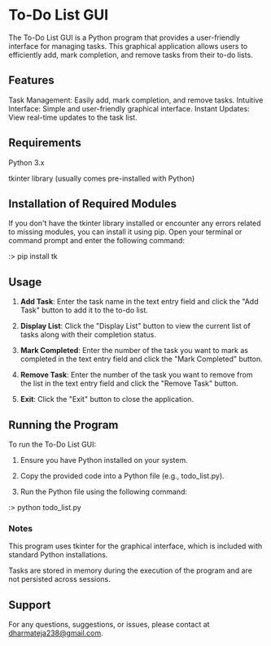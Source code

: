 # **To-Do List GUI**

The To-Do List GUI is a Python program that provides a user-friendly interface for managing tasks. This graphical application allows users to efficiently add, mark completion, and remove tasks from their to-do lists.

## **Features**

Task Management: Easily add, mark completion, and remove tasks.
Intuitive Interface: Simple and user-friendly graphical interface.
Instant Updates: View real-time updates to the task list.

## **Requirements**

Python 3.x

tkinter library (usually comes pre-installed with Python)


## **Installation of Required Modules**

If you don't have the tkinter library installed or encounter any errors related to missing modules, you can install it using pip. Open your terminal or command prompt and enter the following command:

:> pip install tk


## **Usage**

1. **Add Task**: Enter the task name in the text entry field and click the "Add Task" button to add it to the to-do list.

2. **Display List**: Click the "Display List" button to view the current list of tasks along with their completion status.

3. **Mark Completed**: Enter the number of the task you want to mark as completed in the text entry field and click the "Mark Completed" button.

4. **Remove Task**: Enter the number of the task you want to remove from the list in the text entry field and click the "Remove Task" button.

5. **Exit**: Click the "Exit" button to close the application.
   

## **Running the Program**

To run the To-Do List GUI:

1. Ensure you have Python installed on your system.

2. Copy the provided code into a Python file (e.g., todo_list.py).

3. Run the Python file using the following command:

:> python todo_list.py


### **Notes**

This program uses tkinter for the graphical interface, which is included with standard Python installations.

Tasks are stored in memory during the execution of the program and are not persisted across sessions.


## **Support**

For any questions, suggestions, or issues, please contact at dharmateja238@gmail.com.
